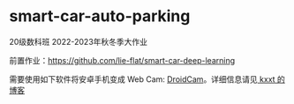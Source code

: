 # smart-car-auto-parking

20级数科班 2022-2023年秋冬季大作业

前置作业：https://github.com/lie-flat/smart-car-deep-learning

需要使用如下软件将安卓手机变成 Web Cam: [DroidCam](https://www.dev47apps.com/)。详细信息请见[ kxxt 的博客](#)